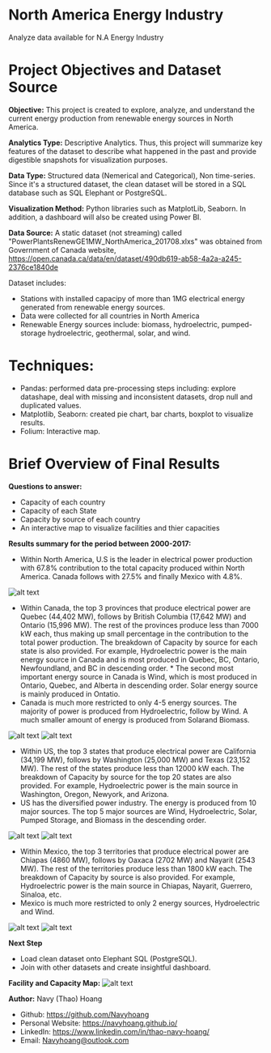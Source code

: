 # North America Energy Industry
 Analyze data available for N.A Energy Industry

# Project Objectives and Dataset Source

**Objective:** This project is created to explore, analyze, and understand the current energy production from renewable energy sources in North America.

**Analytics Type:** Descriptive Analytics. Thus, this project will summarize key features of the dataset to describe what happened in the past and provide digestible snapshots for visualization purposes.

**Data Type:** Structured data (Nemerical and Categorical), Non time-series. Since it's a structured dataset, the clean dataset will be stored in a SQL database such as SQL Elephant or PostgreSQL.

**Visualization Method:** Python libraries such as MatplotLib, Seaborn. In addition, a dashboard will also be created using Power BI.

**Data Source:** A static dataset (not streaming) called "PowerPlantsRenewGE1MW_NorthAmerica_201708.xlxs" was obtained from Government of Canada website, https://open.canada.ca/data/en/dataset/490db619-ab58-4a2a-a245-2376ce1840de

Dataset includes:

*   Stations with installed capacipy of more than 1MG electrical energy generated from renewable energy sources.
*   Data were collected for all countries in North America
*   Renewable Energy sources include: biomass, hydroelectric, pumped-storage hydroelectric, geothermal, solar, and wind.

# Techniques:

* Pandas: performed data pre-processing steps including: explore datashape, deal with missing and inconsistent datasets, drop null and duplicated values.
* Matplotlib, Seaborn: created pie chart, bar charts, boxplot to visualize results.
* Folium: Interactive map. 


# Brief Overview of Final Results

**Questions to answer:**

* Capacity of each country
* Capacity of each State
* Capacity by source of each country
* An interactive map to visualize facilities and thier capacities

**Results summary for the period between 2000-2017:**

* Within North America, U.S is the leader in electrical power production with 67.8% contribution to the total capacity produced within North America. Canada follows with 27.5% and finally Mexico with 4.8%.

![alt text](https://github.com/Navyhoang/North-America-Energy-Industry/blob/main/1_Descriptive_Analysis/results/Capacity_by_country_PieChart.png "Capacity by country")

* Within Canada, the top 3 provinces that produce electrical power are Quebec (44,402 MW), follows by British Columbia (17,642 MW) and Ontario (15,996 MW). The rest of the provinces produce less than 7000 kW each, thus making up small percentage in the contribution to the total power production. The breakdown of Capacity by source for each state is also provided. For example, Hydroelectric power is the main energy source in Canada and is most produced in Quebec, BC, Ontario, Newfoundland, and BC in descending order. * The second most important energy source in Canada is Wind, which is most produced in Ontario, Quebec, and Alberta in descending order. Solar energy source is mainly produced in Ontatio.
* Canada is much more restricted to only 4-5 energy sources. The majority of power is produced from Hydroelectric, follow by Wind. A much smaller amount of energy is produced from Solarand Biomass.

![alt text](https://github.com/Navyhoang/North-America-Energy-Industry/blob/main/1_Descriptive_Analysis/results/Capacity_by_provinces_Canada_Barchart.png "Capacity by provinces (Canada)")
![alt text](https://github.com/Navyhoang/North-America-Energy-Industry/blob/main/1_Descriptive_Analysis/results/Capacity_by_Source_Canada.png "Capacity by source (Canada)")

* Within US, the top 3 states that produce electrical power are California (34,199 MW), follows by Washington (25,000 MW) and Texas (23,152 MW). The rest of the states produce less than 12000 kW each. The breakdown of Capacity by source for the top 20 states are also provided. For example, Hydroelectric power is the main source in Washington, Oregon, Newyork, and Arizona.
* US has the diversified power industry. The energy is produced from 10 major sources. The top 5 major sources are Wind, Hydroelectric, Solar, Pumped Storage, and Biomass in the descending order.

![alt text](https://github.com/Navyhoang/North-America-Energy-Industry/blob/main/1_Descriptive_Analysis/results/Capacity_by_states_US_Barchart.png "Capacity by states (US)")
![alt text](https://github.com/Navyhoang/North-America-Energy-Industry/blob/main/1_Descriptive_Analysis/results/Capacity_by_Source_US.png "Capacity by source (US)")

* Within Mexico, the top 3 territories that produce electrical power are Chiapas (4860 MW), follows by Oaxaca (2702 MW) and Nayarit (2543 MW). The rest of the territories produce less than 1800 kW each. The breakdown of Capacity by source is also provided. For example, Hydroelectric power is the main source in Chiapas, Nayarit, Guerrero, Sinaloa, etc.
* Mexico is much more restricted to only 2 energy sources, Hydroelectric and Wind.

![alt text](https://github.com/Navyhoang/North-America-Energy-Industry/blob/main/1_Descriptive_Analysis/results/Capacity_by_states_Mexico.png "Capacity by states (Mexico)")
![alt text](https://github.com/Navyhoang/North-America-Energy-Industry/blob/main/1_Descriptive_Analysis/results/Capacity_by_Source_Mexico.png "Capacity by source (Mexico)")




**Next Step**

* Load clean dataset onto Elephant SQL (PostgreSQL).
* Join with other datasets and create insightful dashboard.

**Facility and Capacity Map:**
![alt text](https://github.com/Navyhoang/North-America-Energy-Industry/blob/main/1_Descriptive_Analysis/results/Facilities_capacity_map.PNG "Facility Map")


**Author:** Navy (Thao) Hoang
* Github: https://github.com/Navyhoang
* Personal Website: https://navyhoang.github.io/
* LinkedIn: https://www.linkedin.com/in/thao-navy-hoang/
* Email: Navyhoang@outlook.com
